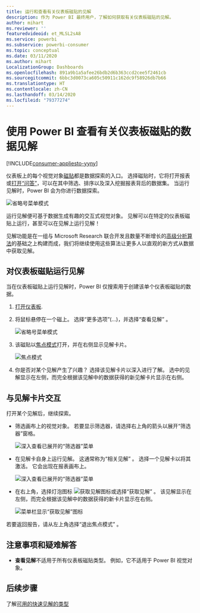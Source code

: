 ```yaml
---
title: 运行和查看有关仪表板磁贴的见解
description: 作为 Power BI 最终用户，了解如何获取有关仪表板磁贴的见解。
author: mihart
ms.reviewer: ''
featuredvideoid: et_MLSL2sA8
ms.service: powerbi
ms.subservice: powerbi-consumer
ms.topic: conceptual
ms.date: 03/11/2020
ms.author: mihart
LocalizationGroup: Dashboards
ms.openlocfilehash: 891a9b1a5afee26bdb2d6b363ccd2cee5f2461cb
ms.sourcegitcommit: 6bbc3d0073ca605c50911c162dc9f58926db7b66
ms.translationtype: HT
ms.contentlocale: zh-CN
ms.lasthandoff: 03/14/2020
ms.locfileid: "79377274"
---
```

# <a name="view-data-insights-on-dashboard-tiles-with-power-bi"></a>使用 Power BI 查看有关仪表板磁贴的数据见解

[!INCLUDE[consumer-appliesto-yyny](../includes/consumer-appliesto-yyny.md)]

仪表板上的每个视觉对象[磁贴](end-user-tiles.md)都是数据探索的入口。 选择磁贴时，它将打开报表或[打开“问答”](end-user-q-and-a.md)，可以在其中筛选、排序以及深入挖掘报表背后的数据集。 当运行见解时，Power BI 会为你进行数据探索。

![省略号菜单模式](./media/end-user-insights/power-bi-insight.png)

运行见解便可基于数据生成有趣的交互式视觉对象。 见解可以在特定的仪表板磁贴上运行，甚至可以在见解上运行见解！

见解功能是在一组与 Microsoft Research 联合开发且数量不断增长的[高级分析算法](end-user-insight-types.md)的基础之上构建而成，我们将继续使用这些算法让更多人以直观的新方式从数据中获取见解。

## <a name="run-insights-on-a-dashboard-tile"></a>对仪表板磁贴运行见解
当在仪表板磁贴上运行见解时，Power BI 仅搜索用于创建该单个仪表板磁贴的数据。 

1. [打开仪表板](end-user-dashboards.md).
2. 将鼠标悬停在一个磁上。 选择“更多选项”(…)，并选择“查看见解”   。 

    ![省略号菜单模式](./media/end-user-insights/power-bi-hovers.png)


3. 该磁贴以[焦点模式](end-user-focus.md)打开，并在右侧显示见解卡片。    
   
    ![焦点模式](./media/end-user-insights/power-bi-insights-tile.png)    
4. 你是否对某个见解产生了兴趣？ 选择该见解卡片以深入进行了解。 选中的见解显示在左侧，而完全根据该见解中的数据获得的新见解卡片显示在右侧。    

 ## <a name="interact-with-the-insight-cards"></a>与见解卡片交互
打开某个见解后，继续探索。

   * 筛选画布上的视觉对象。  若要显示筛选器，请选择右上角的箭头以展开“筛选器”窗格。

      ![深入查看已展开的“筛选器”菜单](./media/end-user-insights/power-bi-filters.png)
   
   * 在见解卡自身上运行见解。 这通常称为“相关见解”  。 选择一个见解卡以将其激活。 它会出现在报表画布上。
   
      ![深入查看已展开的“筛选器”菜单](./media/end-user-insights/power-bi-insight-card.png)
   
   * 在右上角，选择灯泡图标 ![获取见解图标](./media/end-user-insights/power-bi-bulb-icon.png)或选择“获取见解”  。 该见解显示在左侧，而完全根据该见解中的数据获得的新卡片显示在右侧。
     
     ![菜单栏显示“获取见解”图标](./media/end-user-insights/power-bi-related.png)
     
若要返回报告，请从左上角选择“退出焦点模式”  。

## <a name="considerations-and-troubleshooting"></a>注意事项和疑难解答
- **查看见解**不适用于所有仪表板磁贴类型。 例如，它不适用于 Power BI 视觉对象。<!--[Power BI visuals](end-user-custom-visuals.md)-->


## <a name="next-steps"></a>后续步骤
了解[可用的快速见解的类型](end-user-insight-types.md)

